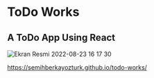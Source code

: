 # ToDo Works

## A ToDo App Using React

![Ekran Resmi 2022-08-23 16 17 30](https://user-images.githubusercontent.com/90466553/186168829-d3cd45d0-4ba0-47ba-8d71-f5ecd1385d69.png)

https://semihberkayozturk.github.io/todo-works/


